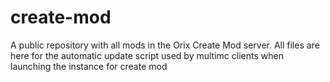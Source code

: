 # create-mod
A public repository with all mods in the Orix Create Mod server. All files are here for the automatic update script used by multimc clients when launching the instance for create mod
